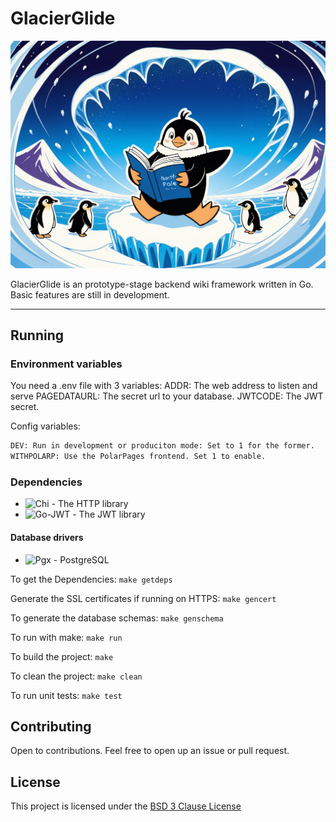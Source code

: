 # GlacierGlide

![Penguin knowledge](./docs/static/banner.png)

GlacierGlide is an prototype-stage backend wiki framework written in Go. Basic features are still in development.

---

## Running

### Environment variables
You need a .env file with 3 variables:
    ADDR: The web address to listen and serve
    PAGEDATAURL: The secret url to your database.
    JWTCODE: The JWT secret.

Config variables:
```bash
DEV: Run in development or produciton mode: Set to 1 for the former.
WITHPOLARP: Use the PolarPages frontend. Set 1 to enable.
```

### Dependencies
* ![Chi](https://github.com/go-chi/chi) - The HTTP library
* ![Go-JWT ](https://github.com/golang-jwt/jwt) - The JWT library

#### Database drivers
* ![Pgx](https://github.com/jackc/pgx/) - PostgreSQL

To get the Dependencies:
`make getdeps`

Generate the SSL certificates if running on HTTPS:
`make gencert`

To generate the database schemas:
`make genschema`

To run with make:
`make run`

To build the project:
`make`

To clean the project:
`make clean`

To run unit tests:
`make test`

## Contributing

Open to contributions. Feel free to open up an issue or pull request.

## License

This project is licensed under the [BSD 3 Clause License](LICENSE)
